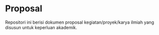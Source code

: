 # Proposal
Repositori ini berisi dokumen proposal kegiatan/proyek/karya ilmiah yang disusun untuk keperluan akademik.
